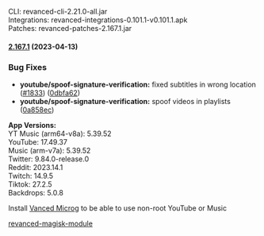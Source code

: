 CLI: revanced-cli-2.21.0-all.jar  
Integrations: revanced-integrations-0.101.1-v0.101.1.apk  
Patches: revanced-patches-2.167.1.jar  

#### [2.167.1](https://github.com/revanced/revanced-patches/compare/v2.167.0...v2.167.1) (2023-04-13)
### Bug Fixes
* **youtube/spoof-signature-verification:** fixed subtitles in wrong location ([#1833](https://github.com/revanced/revanced-patches/issues/1833)) ([0dbfa62](https://github.com/revanced/revanced-patches/commit/0dbfa6247e6e7ff51e8fee86fd798f693ab05bcf))
* **youtube/spoof-signature-verification:** spoof videos in playlists ([0a858ec](https://github.com/revanced/revanced-patches/commit/0a858ecef3f152dfd97e7f2d27501201968de4e4))

  
**App Versions:**  
YT Music (arm64-v8a): 5.39.52  
YouTube: 17.49.37  
Music (arm-v7a): 5.39.52  
Twitter: 9.84.0-release.0  
Reddit: 2023.14.1  
Twitch: 14.9.5  
Tiktok: 27.2.5  
Backdrops: 5.0.8  

Install [Vanced Microg](https://github.com/TeamVanced/VancedMicroG/releases) to be able to use non-root YouTube or Music  

[revanced-magisk-module](https://github.com/j-hc/revanced-magisk-module)  
